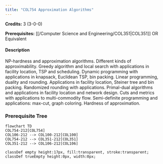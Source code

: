 ```yaml
---
title: "COL754 Approximation Algorithms"
---
```

**Credits:** 3 (3-0-0)

**Prerequisites:** [[/Computer Science and Engineering/COL351|COL351]] OR Equivalent

#### Description
NP-hardness and approximation algorithms. Different kinds of approximability. Greedy algorithm and local search with applications in facility location, TSP and scheduling. Dynamic programming with applications in knapsack, Euclidean TSP, bin packing. Linear programming, duality and rounding. Applications in facility location, Steiner tree and bin packing. Randomized rounding with applications. Primal-dual algorithms and applications in facility location and network design. Cuts and metrics with applications to multi-commodity flow. Semi-definite programming and applications: max-cut, graph coloring. Hardness of approximation.

### Prerequisite Tree

```mermaid
flowchart TD
COL754-212[COL754]
COL106-212 --> COL100-212[COL100]
COL754-212 --> COL351-212[COL351]
COL351-212 --> COL106-212[COL106]

classDef empty height:17px, fill:transparent, stroke:transparent;
classDef trueEmpty height:0px, width:0px;
```